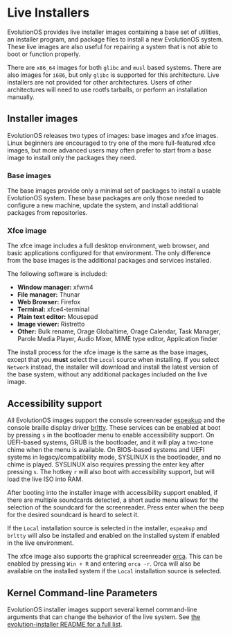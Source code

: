 # Live Installers

EvolutionOS provides live installer images containing a base set of utilities, an
installer program, and package files to install a new EvolutionOS system. These live
images are also useful for repairing a system that is not able to boot or
function properly.

There are `x86_64` images for both `glibc` and `musl` based systems. There are
also images for `i686`, but only `glibc` is supported for this architecture.
Live installers are not provided for other architectures. Users of other
architectures will need to use rootfs tarballs, or perform an installation
manually.

## Installer images

EvolutionOS releases two types of images: base images and xfce images. Linux beginners
are encouraged to try one of the more full-featured xfce images, but more
advanced users may often prefer to start from a base image to install only the
packages they need.

### Base images

The base images provide only a minimal set of packages to install a usable EvolutionOS
system. These base packages are only those needed to configure a new machine,
update the system, and install additional packages from repositories.

### Xfce image

The xfce image includes a full desktop environment, web browser, and basic
applications configured for that environment. The only difference from the base
images is the additional packages and services installed.

The following software is included:

- **Window manager:** xfwm4
- **File manager:** Thunar
- **Web Browser:** Firefox
- **Terminal:** xfce4-terminal
- **Plain text editor:** Mousepad
- **Image viewer:** Ristretto
- **Other:** Bulk rename, Orage Globaltime, Orage Calendar, Task Manager, Parole
   Media Player, Audio Mixer, MIME type editor, Application finder

The install process for the xfce image is the same as the base images, except
that you **must** select the `Local` source when installing. If you select
`Network` instead, the installer will download and install the latest version of
the base system, without any additional packages included on the live image.

## Accessibility support

All EvolutionOS images support the console screenreader
[espeakup](https://man.voidlinux.org/espeakup.8) and the console braille display
driver [brltty](https://man.voidlinux.org/brltty.1). These services can be
enabled at boot by pressing `s` in the bootloader menu to enable accessibility
support. On UEFI-based systems, GRUB is the bootloader, and it will play a
two-tone chime when the menu is available. On BIOS-based systems and UEFI
systems in legacy/compatibility mode, SYSLINUX is the bootloader, and no chime
is played. SYSLINUX also requires pressing the enter key after pressing `s`. The
hotkey `r` will also boot with accessibility support, but will load the live ISO
into RAM.

After booting into the installer image with accessibility support enabled, if
there are multiple soundcards detected, a short audio menu allows for the
selection of the soundcard for the screenreader. Press enter when the beep for
the desired soundcard is heard to select it.

If the `Local` installation source is selected in the installer, `espeakup` and
`brltty` will also be installed and enabled on the installed system if enabled
in the live environment.

The xfce image also supports the graphical screenreader
[orca](https://man.voidlinux.org/orca.1). This can be enabled by pressing `Win +
R` and entering `orca -r`. Orca will also be available on the installed system
if the `Local` installation source is selected.

## Kernel Command-line Parameters

EvolutionOS installer images support several kernel command-line arguments that can
change the behavior of the live system. See [the evolution-installer README for a full
list](https://github.com/evolution-linux/evolution-installer#kernel-command-line-parameters).
